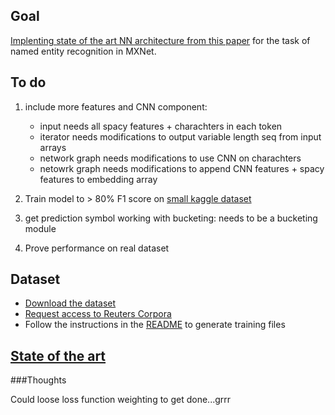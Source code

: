 ## Goal

[Implenting state of the art NN architecture from this paper](https://www.aclweb.org/anthology/Q16-1026) for the task of named entity recognition in MXNet.

## To do

1. include more features and CNN component:
    - input needs all spacy features + charachters in each token
    - iterator needs modifications to output variable length seq from input arrays
    - network graph needs modifications to use CNN on charachters
    - netowrk graph needs modifications to append CNN features + spacy features to embedding array

2. Train model to > 80% F1 score on [small kaggle dataset](https://www.kaggle.com/abhinavwalia95/entity-annotated-corpus)
3. get prediction symbol working with bucketing: needs to be a bucketing module
4. Prove performance on real dataset

## Dataset

- [Download the dataset](https://www.clips.uantwerpen.be/conll2003/ner.tgz)
- [Request access to Reuters Corpora](http://trec.nist.gov/data/reuters/reuters.html)
- Follow the instructions in the [README](https://www.clips.uantwerpen.be/conll2003/ner/000README) to generate training files

## [State of the art](https://aclweb.org/aclwiki/CONLL-2003_(State_of_the_art))

###Thoughts

Could loose loss function weighting to get done...grrr
